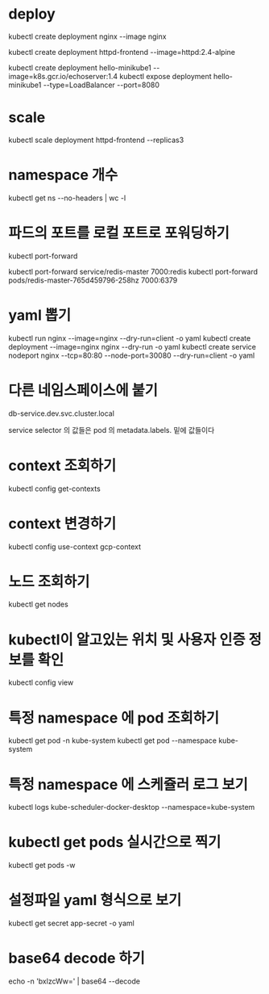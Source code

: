 
# deploy

kubectl create deployment nginx --image nginx

kubectl create deployment httpd-frontend --image=httpd:2.4-alpine

kubectl create deployment hello-minikube1 --image=k8s.gcr.io/echoserver:1.4
kubectl expose deployment hello-minikube1 --type=LoadBalancer --port=8080

# scale

kubectl scale deployment httpd-frontend --replicas3 

# namespace 개수

kubectl get ns --no-headers | wc -l

# 파드의 포트를 로컬 포트로 포워딩하기

kubectl port-forward

kubectl port-forward service/redis-master 7000:redis
kubectl port-forward pods/redis-master-765d459796-258hz 7000:6379

# yaml 뽑기

kubectl run nginx --image=nginx  --dry-run=client -o yaml
kubectl create deployment --image=nginx nginx --dry-run -o yaml
kubectl create service nodeport nginx --tcp=80:80 --node-port=30080 --dry-run=client -o yaml


# 다른 네임스페이스에 붙기
db-service.dev.svc.cluster.local

service selector 의 값들은 pod 의 metadata.labels. 밑에 값들이다

# context 조회하기

kubectl config get-contexts

# context 변경하기

kubectl config use-context gcp-context

# 노드 조회하기

kubectl get nodes

# kubectl이 알고있는 위치 및 사용자 인증 정보를 확인

kubectl config view

# 특정 namespace 에 pod 조회하기

kubectl get pod -n kube-system
kubectl get pod --namespace kube-system

# 특정 namespace 에 스케쥴러 로그 보기

kubectl logs kube-scheduler-docker-desktop --namespace=kube-system

# kubectl get pods 실시간으로 찍기
kubectl get pods -w

# 설정파일 yaml 형식으로 보기
kubectl get secret app-secret -o yaml

# base64 decode 하기
echo -n 'bxlzcWw=' | base64 --decode